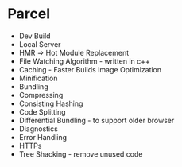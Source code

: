 

# Parcel
- Dev Build
- Local Server
- HMR => Hot Module Replacement
- File Watching Algorithm - written in c++
- Caching - Faster Builds
Image Optimization
- Minification
- Bundling
- Compressing
- Consisting Hashing
- Code Splitting
- Differential Bundling - to support older browser
 - Diagnostics
 - Error Handling
 - HTTPs
 - Tree Shacking - remove unused code


